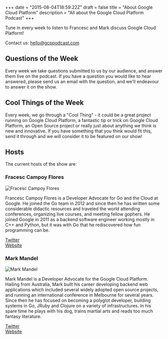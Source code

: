 +++
date = "2015-08-04T18:59:22Z"
draft = false
title = "About Google Cloud Platform"
description = "All about the Google Cloud Platform Podcast"
+++

Tune in every week to listen to Francesc and Mark discuss Google Cloud Platform!

Contact us: <a href="mailto:hello@gcppodcast.com">hello@gcppodcast.com</a>

## Questions of the Week

Every week we take questions submitted to us by our audience, and answer them live on
the podcast. If you have a question you would like to hear answered, please send us an email
with the question, and we'll endeavour to answer it on the show.

## Cool Things of the Week

Every week, we go through a "Cool Thing" - it could be a great project running on Google Cloud Platform, a 
fantastic tip or trick on Google Cloud Platform, an Open Source project or really just about anything we 
think is new and innovative. If you have something that you think would fit this, send it through and
we will consider it to be featured on our show!


## Hosts

The current hosts of the show are:

### Fracesc Campoy Flores
![Fracesc Campoy Flores](/images/hosts/Francesc_Campoy_Flores.jpg)

Francesc Campoy Flores is a Developer Advocate for Go and the Cloud at Google. He joined the Go team in 2012 and since then he has written some considerable didactic resources and traveled the world attending conferences, organizing live courses, and meeting fellow gophers. He joined Google in 2011 as a backend software engineer working mostly in C++ and Python, but it was with Go that he rediscovered how fun programming can be.

[Twitter](https://www.twitter.com/francesc)  
[Website](http://www.campoy.cat/)

### Mark Mandel

![Mark Mandel](/images/hosts/Mark_Mandel.jpg)

Mark Mandel is a Developer Advocate for the Google Cloud Platform. Hailing from Australia, Mark built his career developing backend web applications which included several widely adopted open source projects, and running an international conference in Melbourne for several years. Since then he has focused on becoming a polyglot developer, building systems in Go, JRuby and Clojure on a variety of infrastructures. In his spare time he plays with his dog, trains martial arts and reads too much fantasy literature.

[Twitter](https://www.twitter.com/neurotic)  
[Website](http://www.compoundtheory.com)